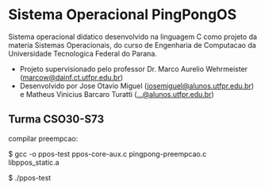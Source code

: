# Sistema Operacional PingPongOS
Sistema operacional didatico desenvolvido na linguagem C como projeto da materia Sistemas Operacionais, do curso de Engenharia de Computacao da Universidade Tecnologica Federal do Parana.
* Projeto supervisionado pelo professor Dr. Marco Aurelio Wehrmeister (marcow@dainf.ct.utfpr.edu.br)
* Desenvolvido por Jose Otavio Miguel (josemiguel@alunos.utfpr.edu.br) e Matheus Vinicius Barcaro Turatti (...@alunos.utfpr.edu.br)

## Turma CSO30-S73

compilar preempcao:

$ gcc -o ppos-test ppos-core-aux.c pingpong-preempcao.c libppos_static.a

$ ./ppos-test
